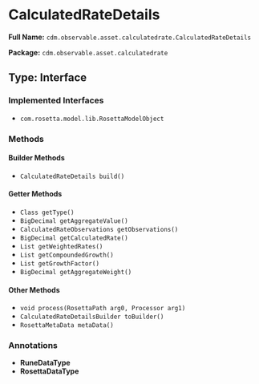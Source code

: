 # CalculatedRateDetails

**Full Name:** `cdm.observable.asset.calculatedrate.CalculatedRateDetails`

**Package:** `cdm.observable.asset.calculatedrate`

## Type: Interface

### Implemented Interfaces

- `com.rosetta.model.lib.RosettaModelObject`

### Methods

#### Builder Methods

- `CalculatedRateDetails build()`

#### Getter Methods

- `Class getType()`
- `BigDecimal getAggregateValue()`
- `CalculatedRateObservations getObservations()`
- `BigDecimal getCalculatedRate()`
- `List getWeightedRates()`
- `List getCompoundedGrowth()`
- `List getGrowthFactor()`
- `BigDecimal getAggregateWeight()`

#### Other Methods

- `void process(RosettaPath arg0, Processor arg1)`
- `CalculatedRateDetailsBuilder toBuilder()`
- `RosettaMetaData metaData()`

### Annotations

- **RuneDataType**
- **RosettaDataType**

